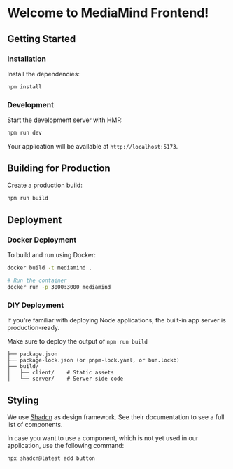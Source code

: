 # Welcome to MediaMind Frontend!

## Getting Started

### Installation

Install the dependencies:

```bash
npm install
```

### Development

Start the development server with HMR:

```bash
npm run dev
```

Your application will be available at `http://localhost:5173`.

## Building for Production

Create a production build:

```bash
npm run build
```

## Deployment

### Docker Deployment

To build and run using Docker:

```bash
docker build -t mediamind .

# Run the container
docker run -p 3000:3000 mediamind
```

### DIY Deployment

If you're familiar with deploying Node applications, the built-in app server is production-ready.

Make sure to deploy the output of `npm run build`

```
├── package.json
├── package-lock.json (or pnpm-lock.yaml, or bun.lockb)
├── build/
│   ├── client/    # Static assets
│   └── server/    # Server-side code
```

## Styling

We use [Shadcn](https://ui.shadcn.com/) as design framework. See their documentation to see a full list of components.

In case you want to use a component, which is not yet used in our application, use the following command:

```
npx shadcn@latest add button
```

